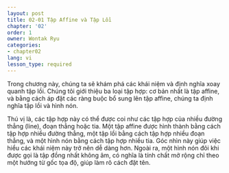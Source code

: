 ```yaml
---
layout: post
title: 02-01 Tập Affine và Tập Lồi
chapter: '02'
order: 1
owner: Wontak Ryu
categories:
- chapter02
lang: vi
lesson_type: required
---
```


Trong chương này, chúng ta sẽ khám phá các khái niệm và định nghĩa xoay quanh tập lồi. Chúng tôi giới thiệu ba loại tập hợp: cơ bản nhất là tập affine, và bằng cách áp đặt các ràng buộc bổ sung lên tập affine, chúng ta định nghĩa tập lồi và hình nón.

Thú vị là, các tập hợp này có thể được coi như các tập hợp của nhiều đường thẳng (line), đoạn thẳng hoặc tia. Một tập affine được hình thành bằng cách tập hợp nhiều đường thẳng, một tập lồi bằng cách tập hợp nhiều đoạn thẳng, và một hình nón bằng cách tập hợp nhiều tia. Góc nhìn này giúp việc hiểu các khái niệm này trở nên dễ dàng hơn. Ngoài ra, một hình nón đôi khi được gọi là tập đồng nhất không âm, có nghĩa là tính chất mở rộng chỉ theo một hướng từ gốc tọa độ, giúp làm rõ cách đặt tên.
